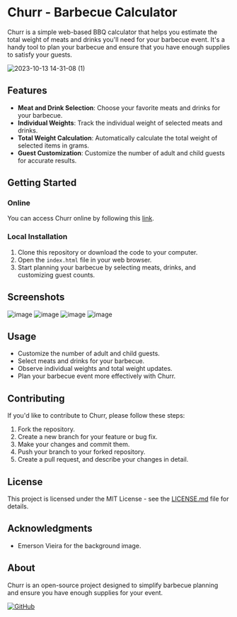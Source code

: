 # Churr - Barbecue Calculator

Churr is a simple web-based BBQ calculator that helps you estimate the total weight of meats and drinks you'll need for your barbecue event. It's a handy tool to plan your barbecue and ensure that you have enough supplies to satisfy your guests.

![2023-10-13 14-31-08 (1)](https://github.com/code-neves/Churr/assets/127349682/76749c95-4a04-4bc9-957e-400e3e85fc15)

## Features

- **Meat and Drink Selection**: Choose your favorite meats and drinks for your barbecue.
- **Individual Weights**: Track the individual weight of selected meats and drinks.
- **Total Weight Calculation**: Automatically calculate the total weight of selected items in grams.
- **Guest Customization**: Customize the number of adult and child guests for accurate results.

## Getting Started

### Online

You can access Churr online by following this [link](https://code-neves.github.io/Churr/).

### Local Installation

1. Clone this repository or download the code to your computer.
2. Open the `index.html` file in your web browser.
3. Start planning your barbecue by selecting meats, drinks, and customizing guest counts.

## Screenshots

![image](https://github.com/code-neves/Churr/assets/127349682/6419db5b-00d5-44fc-aa1a-a4cde90d347c)
![image](https://github.com/code-neves/Churr/assets/127349682/c48428b2-8449-4866-969c-ed60cae84ee9)
![image](https://github.com/code-neves/Churr/assets/127349682/33b04a62-7ee8-44a7-830a-8600dbeced50)
![image](https://github.com/code-neves/Churr/assets/127349682/e7224400-39cc-46a9-a88f-c1f629aefa91)

## Usage

- Customize the number of adult and child guests.
- Select meats and drinks for your barbecue.
- Observe individual weights and total weight updates.
- Plan your barbecue event more effectively with Churr.

## Contributing

If you'd like to contribute to Churr, please follow these steps:

1. Fork the repository.
2. Create a new branch for your feature or bug fix.
3. Make your changes and commit them.
4. Push your branch to your forked repository.
5. Create a pull request, and describe your changes in detail.

## License

This project is licensed under the MIT License - see the [LICENSE.md](LICENSE.md) file for details.

## Acknowledgments

- Emerson Vieira for the background image.

## About

Churr is an open-source project designed to simplify barbecue planning and ensure you have enough supplies for your event.

[![GitHub](https://img.shields.io/github/license/code-neves/Churr)](https://github.com/code-neves/Churr/LICENSE.md)

